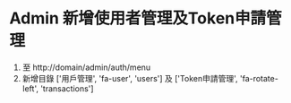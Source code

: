 # Admin 新增使用者管理及Token申請管理
1. 至 http://domain/admin/auth/menu
2. 新增目錄 ['用戶管理', 'fa-user', 'users'] 及 ['Token申請管理', 'fa-rotate-left', 'transactions']